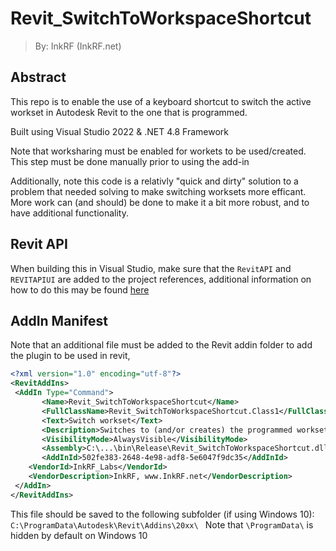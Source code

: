 # Revit_SwitchToWorkspaceShortcut
> By: InkRF (InkRF.net)

## Abstract
This repo is to enable the use of a keyboard shortcut to switch the active workset in Autodesk Revit to the one that is programmed.

Built using Visual Studio 2022 & .NET 4.8 Framework

Note that worksharing must be enabled for workets to be used/created. This step must be done manually prior to using the add-in

Additionally, note this code is a relativly "quick and dirty" solution to a problem that needed solving to make switching worksets more efficant. More work can (and should) be done to make it a bit more robust, and to have additional functionality.

## Revit API
When building this in Visual Studio, make sure that the ``RevitAPI`` and ``REVITAPIUI`` are added to the project references, additional information on how to do this may be found [here](https://knowledge.autodesk.com/search-result/caas/simplecontent/content/lesson-1-the-basic-plug.html)

## AddIn Manifest
Note that an additional file must be added to the Revit addin folder to add the plugin to be used in revit, 

```xml
<?xml version="1.0" encoding="utf-8"?>
<RevitAddIns>
 <AddIn Type="Command">
       <Name>Revit_SwitchToWorkspaceShortcut</Name>
       <FullClassName>Revit_SwitchToWorkspaceShortcut.Class1</FullClassName>
       <Text>Switch workset</Text>
       <Description>Switches to (and/or creates) the programmed workset</Description>
       <VisibilityMode>AlwaysVisible</VisibilityMode>
       <Assembly>C:\...\bin\Release\Revit_SwitchToWorkspaceShortcut.dll</Assembly>
       <AddInId>502fe383-2648-4e98-adf8-5e6047f9dc35</AddInId>
    <VendorId>InkRF_Labs</VendorId>
    <VendorDescription>InkRF, www.InkRF.net</VendorDescription>
 </AddIn>
</RevitAddIns>
```

This file should be saved to the following subfolder (if using Windows 10): 
``
C:\ProgramData\Autodesk\Revit\Addins\20xx\ 
``
Note that ``\ProgramData\`` is hidden by default on Windows 10